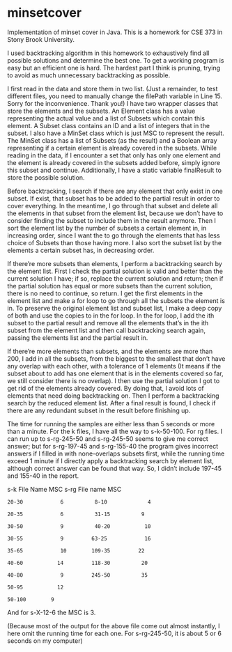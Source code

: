 # minsetcover
Implementation of minset cover in Java. This is a homework for CSE 373 in Stony Brook University.

I used backtracking algorithm in this homework to exhaustively find all possible solutions and determine the best one. To get a working program is easy but an efficient one is hard. The hardest part I think is pruning, trying to avoid as much unnecessary backtracking as possible.

I first read in the data and store them in two list.  (Just a remainder, to test different files, you need to manually change the filePath variable in Line 15. Sorry for the inconvenience.  Thank you!) I have two wrapper classes that store the elements and the subsets. An Element class has a value representing the actual value and a list of Subsets which contain this element. A Subset class contains an ID and a list of integers that in the subset. I also have a MinSet class which is just MSC to represent the result. The MinSet class has a list of Subsets (as the result) and a Boolean array representing if a certain element is already covered in the subsets. While reading in the data, if I encounter a set that only has only one element and the element is already covered in the subsets added before, simply ignore this subset and continue. Additionally, I have a static variable finalResult to store the possible solution.

Before backtracking, I search if there are any element that only exist in one subset. If exist, that subset has to be added to the partial result in order to cover everything. In the meantime, I go through that subset and delete all the elements in that subset from the element list, because we don’t have to consider finding the subset to include them in the result anymore. Then I sort the element list by the number of subsets a certain element in, in increasing order, since I want the to go through the elements that has less choice of Subsets than those having more.  I also sort the subset list by the elements a certain subset has, in decreasing order. 

If there’re more subsets than elements, I perform a backtracking search by the element list. First I check the partial solution is valid and better than the current solution I have; if so, replace the current solution and return; then if the partial solution has equal or more subsets than the current solution, there is no need to continue, so return. I get the first elements in the element list and make a for loop to go through all the subsets the element is in. To preserve the original element list and subset list, I make a deep copy of both and use the copies to in the for loop. In the for loop, I add the ith subset to the partial result and remove all the elements that’s in the ith subset from the element list and then call backtracking search again, passing the elements list and the partial result in.

If there’re more elements than subsets, and the elements are more than 200, I add in all the subsets, from the biggest to the smallest that don’t have any overlap with each other, with a tolerance of 1 elements (It means if the subset about to add has one element that is in the elements covered so far, we still consider there is no overlap). I then use the partial solution I got to get rid of the elements already covered. By doing that, I avoid lots of elements that need doing backtracking on. Then I perform a backtracking search by the reduced element list. After a final result is found, I check if there are any redundant subset in the result before finishing up.

The time for running the samples are either less than 5 seconds or more than a minute. For the k files, I have all the way to s-k-50-100. For rg files. I can run up to s-rg-245-50 and s-rg-245-50 seems to give me correct answer; but for s-rg-197-45 and s-rg-155-40 the program gives incorrect answers if I filled in with none-overlaps subsets first, while the running time exceed 1 minute if I directly apply a backtracking search by element list, although correct answer can be found that way. So, I didn’t include 197-45 and 155-40 in the report.  


s-k File Name	    MSC		s-rg File name	  MSC

    20-30	         6		    8-10	         4

    20-35	         6		    31-15          9

    30-50	         9		    40-20        	10

    30-55	         9		   63-25	        16

    35-65	         10		   109-35         22

    40-60       	14		   118-30	       20

    40-80	         9		   245-50	       35

    50-95	        12		 	 

    50-100	      9			

And for s-X-12-6 the MSC is 3.

(Because most of the output for the above file come out almost instantly, I here omit the running time for each one. For s-rg-245-50, it is about 5 or 6 seconds on my computer)
